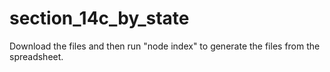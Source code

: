# section_14c_by_state
Download the files and then run "node index" to generate the files from the spreadsheet.
